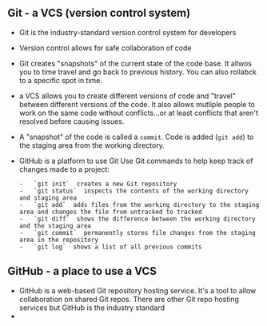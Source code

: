 ## Git - a VCS (version control system)

-   Git is the industry-standard version control system for developers
-   Version control allows for safe collaboration of code
-   Git creates "snapshots" of the current state of the code base. It allwos you to time travel and go back to previous history. You can also rollabck to a specific spot in time.
-   a VCS allows you to create different versions of code and "travel" between different versions of the code. It also allows mutliple people to work on the same code without conflicts...or at least conflicts that aren't resolved before causing issues.
-   A "snapshot" of the code is called a `commit`. Code is added (`git add`) to the staging area from the working directory.
-   GitHub is a platform to use Git
    Use Git commands to help keep track of changes made to a project:

        -   `git init`  creates a new Git repository
        -   `git status`  inspects the contents of the working directory and staging area
        -   `git add`  adds files from the working directory to the staging area and changes the file from untracked to tracked
        -   `git diff`  shows the difference between the working directory and the staging area
        -   `git commit`  permanently stores file changes from the staging area in the repository
        -   `git log`  shows a list of all previous commits

## GitHub - a place to use a VCS

-   GitHub is a web-based Git repository hosting service. It's a tool to allow collaboration on shared Git repos. There are other Git repo hosting services but GitHub is the industry standard
-
